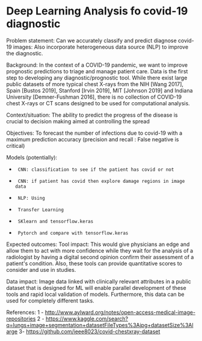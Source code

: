 # Deep Learning Analysis fo covid-19 diagnostic
Problem statement: Can we accurately classify and predict diagnose covid-19 images: Also incorporate heterogeneous data source (NLP) to improve the diagnostic.

Background:
In the context of a COVID-19 pandemic, we want to improve prognostic predictions to triage and manage patient care. Data is the first step to developing any diagnostic/prognostic tool. While there exist large public datasets of more typical chest X-rays from the NIH [Wang 2017], Spain [Bustos 2019], Stanford [Irvin 2019], MIT [Johnson 2019] and Indiana University [Demner-Fushman 2016], there is no collection of COVID-19 chest X-rays or CT scans designed to be used for computational analysis.

Context/situation:
The ability to predict the progress of the disease is crucial to decision making aimed at controlling the spread

Objectives:
To forecast the number of infections due to covid-19 with a maximum prediction accuracy (precision and recall : False negative is critical)

Models (potentially):
-      CNN: classification to see if the patient has covid or not
-      CNN: if patient has covid then explore damage regions in image data
-      NLP: Using
-      Transfer Learning
-      SKlearn and tensorflow.keras
-      Pytorch and compare with tensorflow.keras
Expected outcomes:
Tool impact: This would give physicians an edge and allow them to act with more confidence while they wait for the analysis of a radiologist by having a digital second opinion confirm their assessment of a patient's condition. Also, these tools can provide quantitative scores to consider and use in studies.

Data impact: Image data linked with clinically relevant attributes in a public dataset that is designed for ML will enable parallel development of these tools and rapid local validation of models. Furthermore, this data can be used for completely different tasks.

References:
1 - http://www.aylward.org/notes/open-access-medical-image-repositories
2 - https://www.kaggle.com/search?q=lungs+image+segmentation+datasetFileTypes%3Ajpg+datasetSize%3Alarge
3- https://github.com/ieee8023/covid-chestxray-dataset
